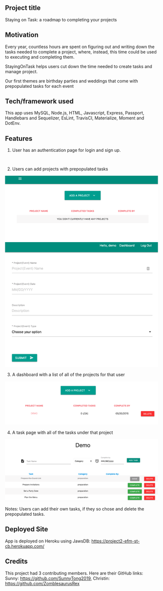 ## Project title

Staying on Task: a roadmap to completing your projects

## Motivation

Every year, countless hours are spent on figuring out and writing down the tasks needed to complete a project, where, instead, this time could be used to executing and completing them.

StayingOnTask helps users cut down the time needed to create tasks and manage project.

Our first themes are birthday parties and weddings that come with prepopulated tasks for each event

## Tech/framework used

This app uses MySQL, Node.js, HTML, Javascript, Express, Passport, Handlebars and Sequelizer, EsLint, TravisCI, Materialize, Moment and DotEnv.

## Features

1) User has an authentication page for login and sign up. 

<img scr="public/images/login.png">

2)	Users can add projects with prepopulated tasks

<img src="public/images/empty-dashboard.png">

<img src="public/images/add-project.png">

3)	A dashboard with a list of all of the projects for that user

<img src="public/images/dashboard.png">

4)	A task page with all of the tasks under that project

<img src="public/images/task.png">

Notes: Users can add their own tasks, if they so chose and delete the prepopulated tasks.

## Deployed Site

App is deployed on Heroku using JawsDB: https://project2-efm-st-cb.herokuapp.com/

## Credits

This project had 3 contributing members. Here are their GitHub links: Sunny: https://github.com/SunnyTong2019, Christin: https://github.com/ZomblesaurusRex
